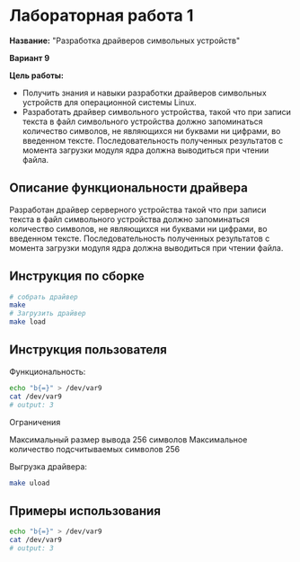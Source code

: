 # Лабораторная работа 1

**Название:** "Разработка драйверов символьных устройств"

**Вариант 9**

**Цель работы:** 
- Получить знания и навыки разработки драйверов символьных устройств для операционной системы Linux.
- Разработать драйвер символьного устройства, такой что при записи текста в файл символьного устройства должно запоминаться количество символов, не являющихся ни буквами ни цифрами, во введенном тексте. Последовательность полученных результатов с момента загрузки модуля ядра должна выводиться при чтении файла.

## Описание функциональности драйвера

Разработан драйвер серверного устройства такой что при записи текста в файл символьного устройства должно запоминаться количество символов, не являющихся ни буквами ни цифрами, во введенном тексте. Последовательность полученных результатов с момента загрузки модуля ядра должна выводиться при чтении файла.

## Инструкция по сборке

```sh
# собрать драйвер
make 
# Загрузить драйвер
make load
```
## Инструкция пользователя

Функциональность: 

```sh
echo "b{=}" > /dev/var9
cat /dev/var9
# output: 3
```

Ограничения

Максимальный размер вывода 256 символов
Максимальное количество подсчитываемых символов 256

Выгрузка драйвера:

```sh
make uload
```
## Примеры использования

```sh
echo "b{=}" > /dev/var9
cat /dev/var9
# output: 3
```
